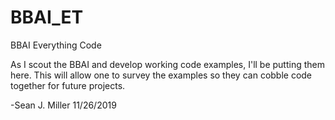 # BBAI_ET
BBAI Everything Code

As I scout the BBAI and develop working code examples, I'll be putting them here.  This will allow one to survey the examples so they can cobble code together for future projects.

-Sean J. Miller
11/26/2019
